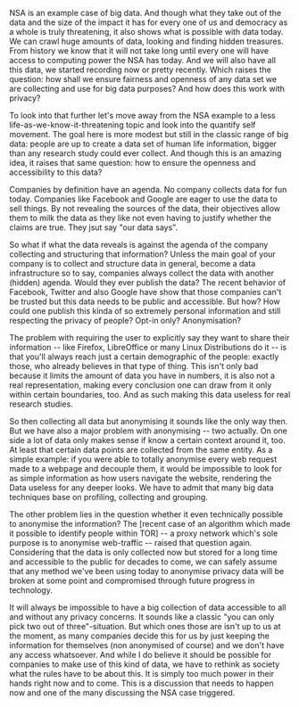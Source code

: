 NSA is an example case of big data. And though what they take out of the data and the size of the impact it has for every one of us and democracy as a whole is truly threatening, it also shows what is possible with data today. We can crawl huge amounts of data, looking and finding hidden treasures. From history we know that it will not take long until every one will have access to computing power the NSA has today. And we will also have all this data, we started recording now or pretty recently. Which raises the question: how shall we ensure fairness and openness of any data set we are collecting and use for big data purposes? And how does this work with privacy?

To look into that further let's move away from the NSA example to a less life-as-we-know-it-threatening topic and look into the quantify self movement. The goal here is more modest but still in the classic range of big data: people are up to create a data set of human life information, bigger than any research study could ever collect. And though this is an amazing idea, it raises that same question: how to ensure the openness and accessibility to this data?

Companies by definition have an agenda. No company collects data for fun today. Companies like Facebook and Google are eager to use the data to sell things. By not revealing the sources of the data, their objectives allow them to milk the data as they like not even having to justify whether the claims are true. They jsut say "our data says". 

So what if what the data reveals is against the agenda of the company collecting and structuring that information? Unless the main goal of your company is to collect and structure data in general, become a data infrastructure so to say, companies always collect the data with another (hidden) agenda. Would they ever publish the data? The recent behavior of Facebook, Twitter and also Google have show that those companies can't be trusted but this data needs to be public and accessible. But how? How could one publish this kinda of so extremely personal information and still respecting the privacy of people? Opt-in only? Anonymisation? 

The problem with requiring the user to explicitly say they want to share their information -- like Firefox, LibreOffice or many Linux Distributions do it -- is that you'll always reach just a certain demographic of the people: exactly those, who already believes in that type of thing. This isn't only bad because it limits the amount of data you have in numbers, it is also not a real representation, making every conclusion one can draw from it only within certain boundaries, too. And as such making this data useless for real research studies.  

So then collecting all data but anonymising it sounds like the only way then. But we have also a major problem with anonymising -- two actually. On one side a lot of data only makes sense if know a certain context around it, too. At least that certain data points are collected from the same entity. As a simple example: if you were able to totally anonymise every web request made to a webpage and decouple them, it would be impossible to look for as simple information as how users navigate the website, rendering the Data useless for any deeper looks. We have to admit that many big data techniques base on profiling, collecting and grouping.

The other problem lies in the question whether it even technically possible to anonymise the information? The [recent case of an algorithm which made it possible to identify people within TOR] -- a proxy network which's sole purpose is to anonymise web-traffic -- raised that question again. Considering that the data is only collected now but stored for a long time and accessible to the public for decades to come, we can safely assume that any method we've been using today to anonymise privacy data will be broken at some point and compromised through future progress in technology.

It will always be impossible to have a big collection of data accessible to all and without any privacy concerns. It sounds like a classic "you can only pick two out of three"-situation. But which ones those are isn't up to us at the moment, as many companies decide this for us by just keeping the information for themselves (non anonymised of course) and we don't have any access whatsoever. And while I do believe it should be possible for companies to make use of this kind of data, we have to rethink as society what the rules have to be about this. It is simply too much power in their hands right now and to come. This is a discussion that needs to happen now and one of the many discussing the NSA case triggered. 
